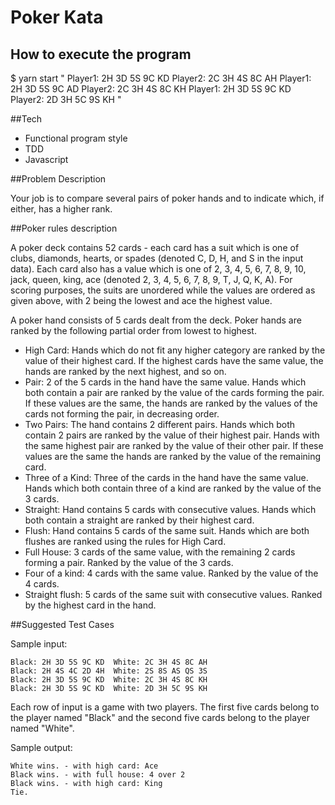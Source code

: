 # Poker Kata

## How to execute the program

$ yarn start "
  Player1: 2H 3D 5S 9C KD  Player2: 2C 3H 4S 8C AH
  Player1: 2H 3D 5S 9C AD  Player2: 2C 3H 4S 8C KH
  Player1: 2H 3D 5S 9C KD  Player2: 2D 3H 5C 9S KH
"

##Tech

* Functional program style
* TDD
* Javascript

##Problem Description

Your job is to compare several pairs of poker hands and to indicate
which, if either, has a higher rank.

##Poker rules description

A poker deck contains 52 cards - each card has a suit which is one of
clubs, diamonds, hearts, or spades (denoted C, D, H, and S in the input
data). Each card also has a value which is one of 2, 3, 4, 5, 6, 7, 8,
9, 10, jack, queen, king, ace (denoted 2, 3, 4, 5, 6, 7, 8, 9, T, J, Q,
K, A). For scoring purposes, the suits are unordered while the values
are ordered as given above, with 2 being the lowest and ace the highest
value.

A poker hand consists of 5 cards dealt from the deck. Poker hands are
ranked by the following partial order from lowest to highest.

*   High Card: Hands which do not fit any higher category are ranked by
    the value of their highest card. If the highest cards have the same
    value, the hands are ranked by the next highest, and so on.
*   Pair: 2 of the 5 cards in the hand have the same value. Hands which
    both contain a pair are ranked by the value of the cards forming
    the pair. If these values are the same, the hands are ranked by the
    values of the cards not forming the pair, in decreasing order.
*   Two Pairs: The hand contains 2 different pairs. Hands which both
    contain 2 pairs are ranked by the value of their highest pair. Hands
    with the same highest pair are ranked by the value of their
    other pair. If these values are the same the hands are ranked by the
    value of the remaining card.
*   Three of a Kind: Three of the cards in the hand have the same value.
    Hands which both contain three of a kind are ranked by the value of
    the 3 cards.
*   Straight: Hand contains 5 cards with consecutive values. Hands which
    both contain a straight are ranked by their highest card.
*   Flush: Hand contains 5 cards of the same suit. Hands which are both
    flushes are ranked using the rules for High Card.
*   Full House: 3 cards of the same value, with the remaining 2 cards
    forming a pair. Ranked by the value of the 3 cards.
*   Four of a kind: 4 cards with the same value. Ranked by the value of
    the 4 cards.
*   Straight flush: 5 cards of the same suit with consecutive values.
    Ranked by the highest card in the hand.


##Suggested Test Cases

Sample input:

    Black: 2H 3D 5S 9C KD  White: 2C 3H 4S 8C AH
    Black: 2H 4S 4C 2D 4H  White: 2S 8S AS QS 3S
    Black: 2H 3D 5S 9C KD  White: 2C 3H 4S 8C KH
    Black: 2H 3D 5S 9C KD  White: 2D 3H 5C 9S KH

Each row of input is a game with two players. The first five cards
belong to the player named "Black" and the second five cards belong to
the player named "White".

Sample output:

    White wins. - with high card: Ace
    Black wins. - with full house: 4 over 2
    Black wins. - with high card: King
    Tie.
